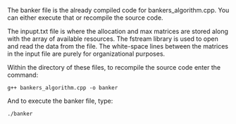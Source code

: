 The banker file is the already compiled code for bankers_algorithm.cpp. You can either execute that or recompile the source code. 

The inpupt.txt file is where the allocation and max matrices are stored along with the array of available resources. The fstream library is used to open and read the data from the file. The white-space lines between the matrices in the input file are purely for organizational purposes.

Within the directory of these files, to recompile the source code enter the command:

`g++ bankers_algorithm.cpp -o banker`

And to execute the banker file, type:

`./banker`

